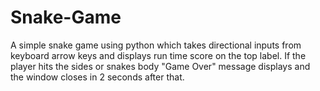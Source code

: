 # Snake-Game
A simple snake game using python which takes directional inputs from keyboard arrow keys and displays run time score on the top label. If the player hits the sides or snakes body "Game Over" message displays and the window closes in 2 seconds after that.

